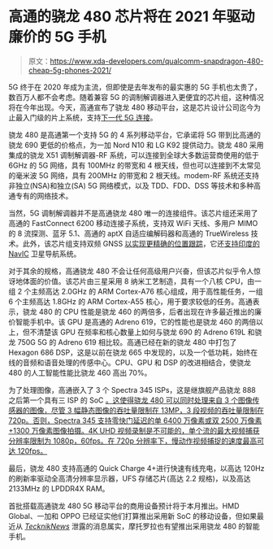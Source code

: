 # 高通的骁龙 480 芯片将在 2021 年驱动廉价的 5G 手机

> 原文：<https://www.xda-developers.com/qualcomm-snapdragon-480-cheap-5g-phones-2021/>

5G 终于在 2020 年成为主流，但即使是去年发布的最实惠的 5G 手机也太贵了，数百万人都不会考虑。随着兼容 5G 的调制解调器进入更便宜的芯片组，这种情况将在今年出现。今天，高通宣布了骁龙 480 移动平台，这是芯片设计公司迄今为止最入门级的片上系统，支持[下一代 5G 连接](https://www.xda-developers.com/5g/)。

骁龙 480 是高通第一个支持 5G 的 4 系列移动平台，它承诺将 5G 带到比高通的骁龙 690 更低的价格点，为一加 Nord N10 和 LG K92 提供动力。骁龙 480 采用集成的骁龙 X51 调制解调器-RF 系统，可以连接到全球大多数运营商使用的低于 6GHz 的 5G 网络，具有 100MHz 的带宽和 4 根天线，但也可以连接到不太常见的毫米波 5G 网络，具有 200MHz 的带宽和 2 根天线。modem-RF 系统还支持非独立(NSA)和独立(SA) 5G 网络模式，以及 TDD、FDD、DSS 等技术和多种高通专有的网络技术。

当然，5G 调制解调器并不是高通骁龙 480 唯一的连接组件。该芯片组还采用了高通的 FastConnect 6200 移动连接子系统，支持双 WiFi 天线、多用户 MIMO 的 8 流探测、蓝牙 5.1、高通的 aptX 自适应编解码器和高通的 TrueWireless 技术。此外，该芯片组支持双频 GNSS [以实现更精确的位置跟踪](https://www.xda-developers.com/dual-frequency-gnss-important-location-feature-your-phone-probably-missing/)，它还[支持印度的 NavIC](https://www.xda-developers.com/qualcomm-announces-support-indias-navic-satellite-navigation-system/) 卫星导航系统。

对于其余的规格，高通骁龙 480 不会让任何高级用户兴奋，但该芯片似乎令人惊讶地体面的价值。该芯片由三星采用 8 纳米工艺制造，具有一个八核 CPU，由一组 2 个主频高达 2.0GHz 的 ARM Cortex-A76 核心组成，用于高性能任务，一组 6 个主频高达 1.8GHz 的 ARM Cortex-A55 核心，用于要求较低的任务。高通表示，骁龙 480 的 CPU 性能是骁龙 460 的两倍多，后者出现在许多最近推出的廉价智能手机中。该 GPU 是高通的 Adreno 619，它的性能也是骁龙 460 的两倍以上，但不清楚该 GPU 在频率和核心数量上如何与骁龙 690 的 Adreno 619L 和骁龙 750G 5G 的 Adreno 619 相比较。高通已经在新的骁龙 480 中打包了 Hexagon 686 DSP，这是以前在骁龙 665 中发现的，以及一个低功耗，始终在线的音频和语音处理的传感中心。CPU、GPU 和 DSP 的改进相结合，使骁龙 480 的人工智能性能比骁龙 460 高出 70%。

为了处理图像，高通嵌入了 3 个 Spectra 345 ISPs，这是继旗舰产品骁龙 888 之后第一个具有三 ISP 的 SoC [。这使得骁龙 480 可以同时处理来自 3 个图像传感器的图像，尽管 3 幅静态图像的吞吐量限制在 13MP，3 段视频的吞吐量限制在 720p。否则，Spectra 345 支持零快门延迟的单 6400 万像素或双 2500 万像素+1300 万像素图像拍摄。4K UHD 视频录制是不可能的，单个流的最大视频捕获分辨率限制为 1080p，60fps。在 720p 分辨率下，慢动作视频捕捉的速度最高可达 120fps。](https://www.xda-developers.com/qualcomm-snapdragon-888-explained-specs-features/)

最后，骁龙 480 支持高通的 Quick Charge 4+进行快速有线充电，以高达 120Hz 的刷新率驱动全高清分辨率显示器，UFS 存储芯片(高达 2.2 规格)，以及高达 2133MHz 的 LPDDR4X RAM。

首批搭载高通骁龙 480 5G 移动平台的商用设备预计将于本月推出。HMD Global、一加和 OPPO 已经证实他们打算推出采用新 SoC 的移动设备，但如果最近从 [*TecknikNews*](https://www.techniknews.net/news/motorola-ibiza-guenstiges-5g-geraet-fuer-2021-geplant-exklusiv/) 泄露的消息属实，摩托罗拉也有望推出采用骁龙 480 的智能手机。
